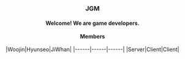 <div align="center">
  <h3>JGM</h3>
  <h4>Welcome! We are game developers.</h4>
  <strong>Members</strong>
  <br><br>
  |Woojin|Hyunseo|JiWhan|
  |------|------|------|
  |Server|Client|Client|
  <br><br>
</div>
